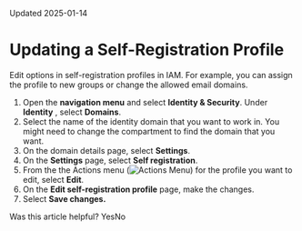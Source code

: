 Updated 2025-01-14
# Updating a Self-Registration Profile
Edit options in self-registration profiles in IAM. For example, you can assign the profile to new groups or change the allowed email domains.
  1. Open the **navigation menu** and select **Identity & Security**. Under **Identity** , select **Domains**. 
  2. Select the name of the identity domain that you want to work in. You might need to change the compartment to find the domain that you want.
  3. On the domain details page, select **Settings**.
  4. On the **Settings** page, select **Self registration**.
  5. From the the Actions menu (![Actions Menu](https://docs.oracle.com/en-us/iaas/Content/libraries/global-images/actions-menu.png)) for the profile you want to edit, select **Edit**.
  6. On the **Edit self-registration profile** page, make the changes.
  7. Select **Save changes.**


Was this article helpful?
YesNo

